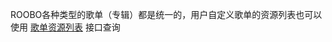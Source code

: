 ROOBO各种类型的歌单（专辑）都是统一的，用户自定义歌单的资源列表也可以使用  [歌单资源列表](/yong-hu-ge-dan/ge-dan-zi-yuan-lie-biao.md) 接口查询

